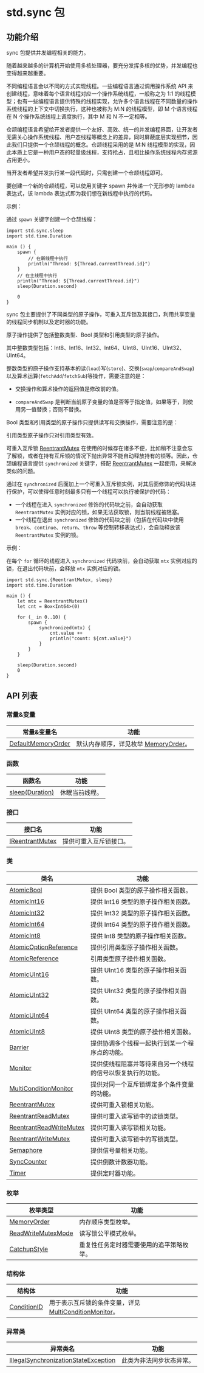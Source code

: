 # std.sync 包

## 功能介绍

sync 包提供并发编程相关的能力。

随着越来越多的计算机开始使用多核处理器，要充分发挥多核的优势，并发编程也变得越来越重要。

不同编程语言会以不同的方式实现线程。一些编程语言通过调用操作系统 API 来创建线程，意味着每个语言线程对应一个操作系统线程，一般称之为 1:1 的线程模型；也有一些编程语言提供特殊的线程实现，允许多个语言线程在不同数量的操作系统线程的上下文中切换执行，这种也被称为 M:N 的线程模型，即 M 个语言线程在 N 个操作系统线程上调度执行，其中 M 和 N 不一定相等。

仓颉编程语言希望给开发者提供一个友好、高效、统一的并发编程界面，让开发者无需关心操作系统线程、用户态线程等概念上的差异，同时屏蔽底层实现细节，因此我们只提供一个仓颉线程的概念。仓颉线程采用的是 M:N 线程模型的实现，因此本质上它是一种用户态的轻量级线程，支持抢占，且相比操作系统线程内存资源占用更小。

当开发者希望并发执行某一段代码时，只需创建一个仓颉线程即可。

要创建一个新的仓颉线程，可以使用关键字 spawn 并传递一个无形参的 lambda 表达式，该 lambda 表达式即为我们想在新线程中执行的代码。

示例：

通过 `spawn` 关键字创建一个仓颉线程：

```cangjie
import std.sync.sleep
import std.time.Duration

main () {
    spawn {
        // 在新线程中执行
        println("Thread: ${Thread.currentThread.id}")
    }
    // 在主线程中执行
    println("Thread: ${Thread.currentThread.id}")
    sleep(Duration.second)

    0
}
```

sync 包主要提供了不同类型的原子操作，可重入互斥锁及其接口，利用共享变量的线程同步机制以及定时器的功能。

原子操作提供了包括整数类型、Bool 类型和引用类型的原子操作。

其中整数类型包括：Int8、Int16、Int32、Int64、UInt8、UInt16、UInt32、UInt64。

整数类型的原子操作支持基本的读(`load`)写(`store`)、交换(`swap`/`compareAndSwap`)以及算术运算(`fetchAdd`/`fetchSub`)等操作，需要注意的是：

- 交换操作和算术操作的返回值是修改前的值。

- `compareAndSwap` 是判断当前原子变量的值是否等于指定值，如果等于，则使用另一值替换；否则不替换。

Bool 类型和引用类型的原子操作只提供读写和交换操作，需要注意的是：

引用类型原子操作只对引用类型有效。

可重入互斥锁 [ReentrantMutex](./sync_package_api/sync_package_classes.md#class-reentrantmutex) 在使用的时候存在诸多不便，比如稍不注意会忘了解锁，或者在持有互斥锁的情况下抛出异常不能自动释放持有的锁等。因此，仓颉编程语言提供 `synchronized` 关键字，搭配 [ReentrantMutex](./sync_package_api/sync_package_classes.md#class-reentrantmutex) 一起使用，来解决类似的问题。

通过在 `synchronized` 后面加上一个可重入互斥锁实例，对其后面修饰的代码块进行保护，可以使得任意时刻最多只有一个线程可以执行被保护的代码：

- 一个线程在进入 `synchronized` 修饰的代码块之前，会自动获取 `ReentrantMutex` 实例对应的锁，如果无法获取锁，则当前线程被阻塞。
- 一个线程在退出 `synchronized` 修饰的代码块之前（包括在代码块中使用 `break`、`continue`、`return`、`throw` 等控制转移表达式），会自动释放该 `ReentrantMutex` 实例的锁。

示例：

在每个 `for` 循环的线程进入 `synchronized` 代码块前，会自动获取 `mtx` 实例对应的锁，在退出代码块前，会释放 `mtx` 实例对应的锁。

```cangjie
import std.sync.{ReentrantMutex, sleep}
import std.time.Duration

main () {
    let mtx = ReentrantMutex()
    let cnt = Box<Int64>(0)

    for (_ in 0..10) {
        spawn {
            synchronized(mtx) {
                cnt.value ++
                println("count: ${cnt.value}")
            }
        }
    }

    sleep(Duration.second)
    0
}
```

## API 列表

### 常量&变量

|  常量&变量名 | 功能  |
| ------------ | ------------ |
| [DefaultMemoryOrder](./sync_package_api/sync_package_constants_vars.md#let-defaultmemoryorder) | 默认内存顺序，详见枚举 [MemoryOrder](./sync_package_api/sync_package_enums.md#enum-memoryorder)。 |

### 函数

|  函数名 | 功能  |
| ------------ | ------------ |
| [sleep(Duration)](./sync_package_api/sync_package_funcs.md#func-sleepduration) | 休眠当前线程。 |

### 接口

|  接口名 | 功能  |
| ------------ | ------------ |
| [IReentrantMutex](./sync_package_api/sync_package_interfaces.md#interface-ireentrantmutex) | 提供可重入互斥锁接口。 |

### 类

|  类名 | 功能  |
| ------------ | ------------ |
| [AtomicBool](./sync_package_api/sync_package_classes.md#class-atomicbool) | 提供 Bool 类型的原子操作相关函数。 |
| [AtomicInt16](./sync_package_api/sync_package_classes.md#class-atomicint16) | 提供 Int16 类型的原子操作相关函数。 |
| [AtomicInt32](./sync_package_api/sync_package_classes.md#class-atomicint32) | 提供 Int32 类型的原子操作相关函数。 |
| [AtomicInt64](./sync_package_api/sync_package_classes.md#class-atomicint64) | 提供 Int64 类型的原子操作相关函数。 |
| [AtomicInt8](./sync_package_api/sync_package_classes.md#class-atomicint8) | 提供 Int8 类型的原子操作相关函数。 |
| [AtomicOptionReference](./sync_package_api/sync_package_classes.md#class-atomicoptionreference) | 提供引用类型原子操作相关函数。 |
| [AtomicReference](./sync_package_api/sync_package_classes.md#class-atomicreference) | 引用类型原子操作相关函数。 |
| [AtomicUInt16](./sync_package_api/sync_package_classes.md#class-atomicuint16) | 提供 UInt16 类型的原子操作相关函数。 |
| [AtomicUInt32](./sync_package_api/sync_package_classes.md#class-atomicuint32) | 提供 UInt32 类型的原子操作相关函数。 |
| [AtomicUInt64](./sync_package_api/sync_package_classes.md#class-atomicuint64) | 提供 UInt64 类型的原子操作相关函数。 |
| [AtomicUInt8](./sync_package_api/sync_package_classes.md#class-atomicuint8) | 提供 UInt8 类型的原子操作相关函数。 |
| [Barrier](./sync_package_api/sync_package_classes.md#class-barrier) | 提供协调多个线程一起执行到某一个程序点的功能。 |
| [Monitor](./sync_package_api/sync_package_classes.md#class-monitor) | 提供使线程阻塞并等待来自另一个线程的信号以恢复执行的功能。 |
| [MultiConditionMonitor](./sync_package_api/sync_package_classes.md#class-multiconditionmonitor) | 提供对同一个互斥锁绑定多个条件变量的功能。 |
| [ReentrantMutex](./sync_package_api/sync_package_classes.md#class-reentrantmutex) | 提供可重入锁相关功能。 |
| [ReentrantReadMutex](./sync_package_api/sync_package_classes.md#class-reentrantreadmutex) | 提供可重入读写锁中的读锁类型。 |
| [ReentrantReadWriteMutex](./sync_package_api/sync_package_classes.md#class-reentrantreadwritemutex) | 提供可重入读写锁相关功能。 |
| [ReentrantWriteMutex](./sync_package_api/sync_package_classes.md#class-reentrantwritemutex) | 提供可重入读写锁中的写锁类型。 |
| [Semaphore](./sync_package_api/sync_package_classes.md#class-semaphore) | 提供信号量相关功能。 |
| [SyncCounter](./sync_package_api/sync_package_classes.md#class-synccounter) | 提供倒数计数器功能。 |
| [Timer](./sync_package_api/sync_package_classes.md#class-timer) | 提供定时器功能。 |

### 枚举

|  枚举类型 | 功能  |
| ------------ | ------------ |
| [MemoryOrder](./sync_package_api/sync_package_enums.md#enum-memoryorder) | 内存顺序类型枚举。 |
| [ReadWriteMutexMode](./sync_package_api/sync_package_enums.md#enum-readwritemutexmode) | 读写锁公平模式枚举。 |
| [CatchupStyle](./sync_package_api/sync_package_enums.md#enum-catchupstyle) | 重复性任务定时器需要使用的追平策略枚举。 |

### 结构体

|  结构体 | 功能  |
| ------------ | ------------ |
| [ConditionID](./sync_package_api/sync_package_structs.md#struct-conditionid) | 用于表示互斥锁的条件变量，详见 [MultiConditionMonitor](./sync_package_api/sync_package_classes.md#class-multiconditionmonitor)。 |

### 异常类

|  异常类名 | 功能  |
| ------------ | ------------ |
| [IllegalSynchronizationStateException](./sync_package_api/sync_package_exceptions.md#class-illegalsynchronizationstateexception) | 此类为非法同步状态异常。 |
